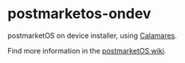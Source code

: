 # postmarketos-ondev

postmarketOS on device installer, using [Calamares](https://calamares.io).

Find more information in the [postmarketOS wiki](https://wiki.postmarketos.org/wiki/On-device_installer).
